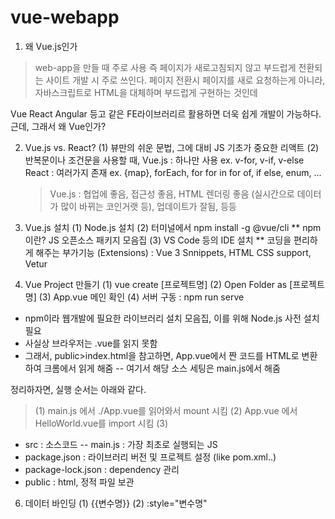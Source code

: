 # vue-webapp

1. 왜 Vue.js인가
 > web-app을 만들 때 주로 사용
 즉 페이지가 새로고침되지 않고 부드럽게 전환되는 사이트 개발 시 주로 쓰인다.
 페이지 전환시 페이지를 새로 요청하는게 아니라, 자바스크립트로 HTML을 대체하며 부드럽게 구현하는 것인데

 Vue React Angular 등고 같은 FE라이브러리르 활용하면 더욱 쉽게 개발이 가능하다.
근데, 그래서 왜 Vue인가?

2. Vue.js vs. React? 
 (1) 뷰만의 쉬운 문법, 그에 대비 JS 기초가 중요한 리액트
 (2) 반복문이나 조건문을 사용할 때, 
      Vue.js : 하나만 사용 ex. v-for, v-if, v-else
      React : 여러가지 존재 ex. {map}, forEach, for for in for of, if else, enum, ... 
      > Vue.js : 협업에 좋음, 접근성 좋음, HTML 렌더링 좋음 (실시간으로 데이터가 많이 바뀌는 코인거랫 등), 업데이트가 잘됨, 등등
      
      
3. Vue.js 설치
 (1) Node.js 설치
 (2) 터미널에서 npm install -g @vue/cli 
   ** npm이란? JS 오픈소스 패키지 모음집
 (3) VS Code 등의 IDE 설치
    ** 코딩을 편리하게 해주는 부가기능 (Extensions) : Vue 3 Snnippets, HTML CSS support, Vetur
    
4. Vue Project 만들기
 (1) vue create [프로젝트명] 
 (2) Open Folder as [프로젝트명]
 (3) App.vue 메인 확인
 (4) 서버 구동 : npm run serve
 
 - npm이라 웹개발에 필요한 라이브러리 설치 모음집, 이를 위해 Node.js 사전 설치 필요
 - 사실상 브라우저는 .vue를 읽지 못함
 - 그래서, public>index.html을 참고하면, App.vue에서 짠 코드를 HTML로 변환하여 크롬에서 읽게 해줌
   -- 여기서 해당 소스 세팅은 main.js에서 해줌

정리하자면, 실행 순서는 아래와 같다.
 > (1) main.js 에서 ./App.vue를 읽어와서 mount 시킴
   (2) App.vue 에서 HelloWorld.vue를 import 시킴
   (3)  
 - src : 소스코드
   -- main.js : 가장 최초로 실행되는 JS
 - package.json : 라이브러리 버전 및 프로젝트 설정 (like pom.xml..)
 - package-lock.json : dependency 관리
 - public : html, 정적 파일 보관

6. 데이터 바인딩
 (1) {{변수명}}
 (2) :style="변수명"
